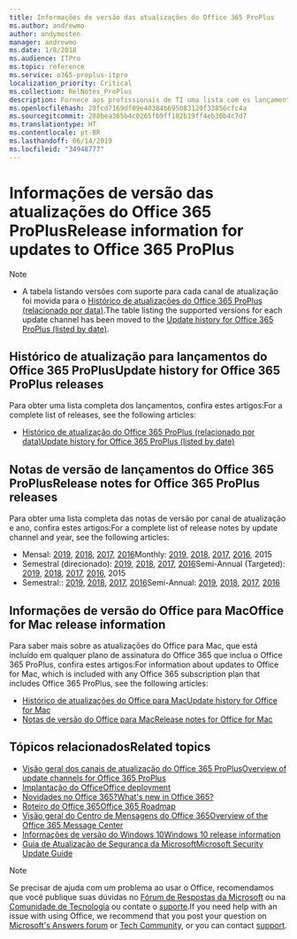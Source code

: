 ```yaml
---
title: Informações de versão das atualizações do Office 365 ProPlus
ms.author: andrewmo
author: andymosten
manager: andrewmo
ms.date: 1/8/2018
ms.audience: ITPro
ms.topic: reference
ms.service: o365-proplus-itpro
localization_priority: Critical
ms.collection: RelNotes_ProPlus
description: Fornece aos profissionais de TI uma lista com os lançamentos mais recentes para o Office 365 ProPlus para cada canal de atualização, e links para notas de versão e o histórico de atualizações
ms.openlocfilehash: 28fcd7169df09e40384b695083120f33856cfc4a
ms.sourcegitcommit: 288bea365b4c0265fb9ff182b19ff4eb30b4c7d7
ms.translationtype: HT
ms.contentlocale: pt-BR
ms.lasthandoff: 06/14/2019
ms.locfileid: "34948777"
---
```

# <a name="release-information-for-updates-to-office-365-proplus"></a><span data-ttu-id="a14ea-103">Informações de versão das atualizações do Office 365 ProPlus</span><span class="sxs-lookup"><span data-stu-id="a14ea-103">Release information for updates to Office 365 ProPlus</span></span>

> [!NOTE]
> - <span data-ttu-id="a14ea-104">A tabela listando versões com suporte para cada canal de atualização foi movida para o [Histórico de atualizações do Office 365 ProPlus (relacionado por data)](update-history-office365-proplus-by-date.md).</span><span class="sxs-lookup"><span data-stu-id="a14ea-104">The table listing the supported versions for each update channel has been moved to the [Update history for Office 365 ProPlus (listed by date)](update-history-office365-proplus-by-date.md).</span></span>



## <a name="update-history-for-office-365-proplus-releases"></a><span data-ttu-id="a14ea-105">Histórico de atualização para lançamentos do Office 365 ProPlus</span><span class="sxs-lookup"><span data-stu-id="a14ea-105">Update history for Office 365 ProPlus releases</span></span>

<span data-ttu-id="a14ea-106">Para obter uma lista completa dos lançamentos, confira estes artigos:</span><span class="sxs-lookup"><span data-stu-id="a14ea-106">For a complete list of releases, see the following articles:</span></span>
 - [<span data-ttu-id="a14ea-107">Histórico de atualização do Office 365 ProPlus (relacionado por data)</span><span class="sxs-lookup"><span data-stu-id="a14ea-107">Update history for Office 365 ProPlus (listed by date)</span></span>](update-history-office365-proplus-by-date.md)

## <a name="release-notes-for-office-365-proplus-releases"></a><span data-ttu-id="a14ea-108">Notas de versão de lançamentos do Office 365 ProPlus</span><span class="sxs-lookup"><span data-stu-id="a14ea-108">Release notes for Office 365 ProPlus releases</span></span>

<span data-ttu-id="a14ea-109">Para obter uma lista completa das notas de versão por canal de atualização e ano, confira estes artigos:</span><span class="sxs-lookup"><span data-stu-id="a14ea-109">For a complete list of release notes by update channel and year, see the following articles:</span></span>
 - <span data-ttu-id="a14ea-110">Mensal: [2019](monthly-channel-2019.md), [2018](monthly-channel-2018.md), [2017](monthly-channel-2017.md), [2016](monthly-channel-2016.md)</span><span class="sxs-lookup"><span data-stu-id="a14ea-110">Monthly: [2019](monthly-channel-2019.md), [2018](monthly-channel-2018.md), [2017](monthly-channel-2017.md), [2016](monthly-channel-2016.md), 2015</span></span>
 - <span data-ttu-id="a14ea-111">Semestral (direcionado): [2019](semi-annual-channel-targeted-2019.md), [2018](semi-annual-channel-targeted-2018.md), [2017](semi-annual-channel-targeted-2017.md), [2016](semi-annual-channel-targeted-2016.md)</span><span class="sxs-lookup"><span data-stu-id="a14ea-111">Semi-Annual (Targeted): [2019](semi-annual-channel-targeted-2019.md), [2018](semi-annual-channel-targeted-2018.md), [2017](semi-annual-channel-targeted-2017.md), [2016](semi-annual-channel-targeted-2016.md), 2015</span></span>
 - <span data-ttu-id="a14ea-112">Semestral:: [2019](semi-annual-channel-2019.md), [2018](semi-annual-channel-2018.md), [2017](semi-annual-channel-2017.md), [2016](semi-annual-channel-2016.md)</span><span class="sxs-lookup"><span data-stu-id="a14ea-112">Semi-Annual: [2019](semi-annual-channel-2019.md), [2018](semi-annual-channel-2018.md), [2017](semi-annual-channel-2017.md), [2016](semi-annual-channel-2016.md)</span></span>

## <a name="office-for-mac-release-information"></a><span data-ttu-id="a14ea-113">Informações de versão do Office para Mac</span><span class="sxs-lookup"><span data-stu-id="a14ea-113">Office for Mac release information</span></span>

<span data-ttu-id="a14ea-114">Para saber mais sobre as atualizações do Office para Mac, que está incluído em qualquer plano de assinatura do Office 365 que inclua o Office 365 ProPlus, confira estes artigos:</span><span class="sxs-lookup"><span data-stu-id="a14ea-114">For information about updates to Office for Mac, which is included with any Office 365 subscription plan that includes Office 365 ProPlus, see the following articles:</span></span>
 - [<span data-ttu-id="a14ea-115">Histórico de atualizações do Office para Mac</span><span class="sxs-lookup"><span data-stu-id="a14ea-115">Update history for Office for Mac</span></span>](update-history-office-for-mac.md)
 - [<span data-ttu-id="a14ea-116">Notas de versão do Office para Mac</span><span class="sxs-lookup"><span data-stu-id="a14ea-116">Release notes for Office for Mac</span></span>](release-notes-office-for-mac.md)


## <a name="related-topics"></a><span data-ttu-id="a14ea-117">Tópicos relacionados</span><span class="sxs-lookup"><span data-stu-id="a14ea-117">Related topics</span></span>

- [<span data-ttu-id="a14ea-118">Visão geral dos canais de atualização do Office 365 ProPlus</span><span class="sxs-lookup"><span data-stu-id="a14ea-118">Overview of update channels for Office 365 ProPlus</span></span>](https://docs.microsoft.com/DeployOffice/overview-of-update-channels-for-office-365-proplus)
- [<span data-ttu-id="a14ea-119">Implantação do Office</span><span class="sxs-lookup"><span data-stu-id="a14ea-119">Office deployment</span></span>](https://docs.microsoft.com/deployoffice/)
- [<span data-ttu-id="a14ea-120">Novidades no Office 365?</span><span class="sxs-lookup"><span data-stu-id="a14ea-120">What's new in Office 365?</span></span>](https://support.office.com/article/95c8d81d-08ba-42c1-914f-bca4603e1426)
- [<span data-ttu-id="a14ea-121">Roteiro do Office 365</span><span class="sxs-lookup"><span data-stu-id="a14ea-121">Office 365 Roadmap</span></span>](https://products.office.com/business/office-365-roadmap)
- [<span data-ttu-id="a14ea-122">Visão geral do Centro de Mensagens do Office 365</span><span class="sxs-lookup"><span data-stu-id="a14ea-122">Overview of the Office 365 Message Center</span></span>](https://support.office.com/article/38fb3333-bfcc-4340-a37b-deda509c2093)
- [<span data-ttu-id="a14ea-123">Informações de versão do Windows 10</span><span class="sxs-lookup"><span data-stu-id="a14ea-123">Windows 10 release information</span></span>](https://www.microsoft.com/itpro/windows-10/release-information)
- [<span data-ttu-id="a14ea-124">Guia de Atualização de Segurança da Microsoft</span><span class="sxs-lookup"><span data-stu-id="a14ea-124">Microsoft Security Update Guide</span></span>](https://portal.msrc.microsoft.com/)

> [!NOTE]
> <span data-ttu-id="a14ea-125">Se precisar de ajuda com um problema ao usar o Office, recomendamos que você publique suas dúvidas no [Fórum de Respostas da Microsoft](https://answers.microsoft.com/) ou na [Comunidade de Tecnologia](https://techcommunity.microsoft.com/) ou contate o [suporte](https://support.microsoft.com/contactus).</span><span class="sxs-lookup"><span data-stu-id="a14ea-125">If you need help with an issue with using Office, we recommend that you post your question on [Microsoft's Answers forum](https://answers.microsoft.com/) or [Tech Community](https://techcommunity.microsoft.com/), or you can contact [support](https://support.microsoft.com/contactus).</span></span>
